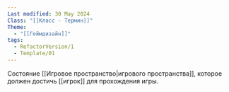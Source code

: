 ```yaml
---
Last modified: 30 May 2024
Class: "[[Класс - Термин]]"
Theme:
  - "[[Геймдизайн]]"
tags:
  - RefactorVersion/1
  - Template/01
---
```

Состояние [[Игровое пространство|игрового пространства]], которое должен достичь [[игрок]] для прохождения игры.